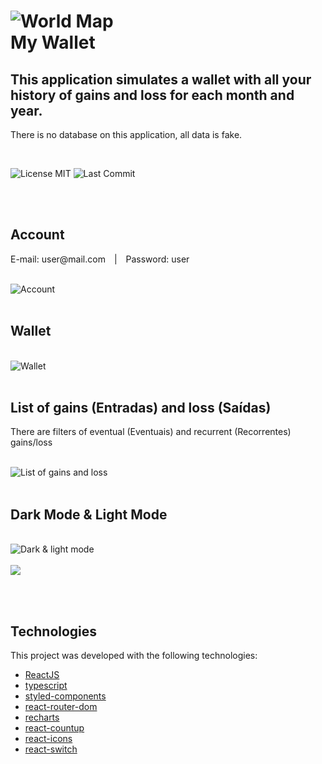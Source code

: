 <h1>
<img alt="World Map" src="./src/assets/logo.svg" />
<br>
My Wallet
</h1>
<h2>
This application simulates a wallet with all your history of gains and loss for each month and year.
</h2>
<p>There is no database on this application, all data is fake.</p>
<br>

<p>
<img alt="License MIT" src="https://img.shields.io/github/license/lailton-b/minha_carteira">
<img alt="Last Commit" src="https://img.shields.io/github/last-commit/lailton-b/minha_carteira">
</p>
<br><br>

<div>
<h2>Account</h2>
<p>
  <span style="margin-right: 10px">E-mail: user@mail.com</span> | 
  <span style="margin-left: 10px">Password: user</span>
</p>
<br>
<img alt="Account" src="./app_gifs/dashboard_signin.gif">
<br><br>

<h2>Wallet</h2>
<br>
<img alt="Wallet" src="./app_gifs/dashboard_index.gif">
<br><br>

<h2>List of gains (Entradas) and loss (Saídas)</h2>
<p>There are filters of eventual (Eventuais) and recurrent (Recorrentes) gains/loss</p>
<br>
<img alt="List of gains and loss" src="./app_gifs/dashboard_list.gif">
<br><br>

<h2>Dark Mode & Light Mode</h2>
<br>
<img alt="Dark & light mode" src="./app_gifs/dashboard_dark_mode.gif">
<br><br>

<a href="https://lailton-b.github.io/minha_carteira/">
  <img src="./src/assets/button.svg"/>
</a>
</div>

<br><br>

## Technologies

This project was developed with the following technologies:

- [ReactJS](https://reactjs.org/)
- [typescript](https://www.typescriptlang.org/)
- [styled-components](https://www.styled-components.com/)
- [react-router-dom](https://reactrouter.com/)
- [recharts](https://recharts.org/en-US/)
- [react-countup](https://www.npmjs.com/package/react-countup)
- [react-icons](https://react-icons.github.io/react-icons/)
- [react-switch](https://www.npmjs.com/package/react-switch)
